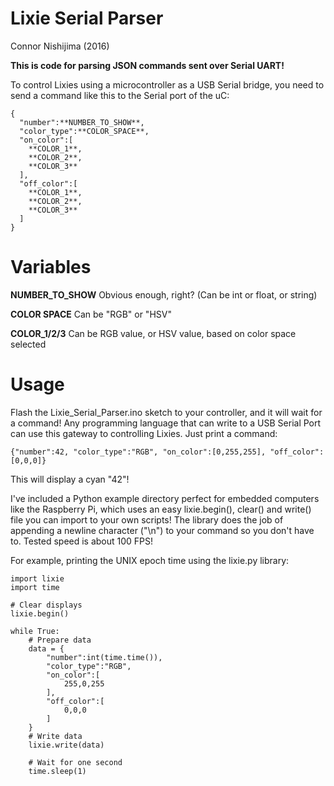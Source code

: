 # Lixie Serial Parser
Connor Nishijima (2016)

**This is code for parsing JSON commands sent over Serial UART!**

To control Lixies using a microcontroller as a USB Serial bridge, you need to send a command like this to the Serial port of the uC:

    {
      "number":**NUMBER_TO_SHOW**,
      "color_type":**COLOR_SPACE**,
      "on_color":[
        **COLOR_1**,
        **COLOR_2**,
        **COLOR_3**
      ],
      "off_color":[
        **COLOR_1**,
        **COLOR_2**,
        **COLOR_3**
      ]
    }
    
# Variables

**NUMBER_TO_SHOW** Obvious enough, right? (Can be int or float, or string)

**COLOR SPACE** Can be "RGB" or "HSV"

**COLOR_1/2/3** Can be RGB value, or HSV value, based on color space selected

# Usage

Flash the Lixie_Serial_Parser.ino sketch to your controller, and it will wait for a command!
Any programming language that can write to a USB Serial Port can use this gateway to controlling Lixies. Just print a command:

    {"number":42, "color_type":"RGB", "on_color":[0,255,255], "off_color":[0,0,0]}

This will display a cyan "42"!

I've included a Python example directory perfect for embedded computers like the Raspberry Pi, which uses an easy lixie.begin(), 
clear() and write() file you can import to your own scripts! The library does the job of appending a newline character ("\n") to your
command so you don't have to. Tested speed is about 100 FPS!

For example, printing the UNIX epoch time using the lixie.py library:

    import lixie
    import time
    
    # Clear displays
    lixie.begin()
    
    while True:
        # Prepare data
        data = {
            "number":int(time.time()),
            "color_type":"RGB",
            "on_color":[
                255,0,255
            ],
            "off_color":[
                0,0,0
            ]
        }
        # Write data
        lixie.write(data)
        
        # Wait for one second
        time.sleep(1)
